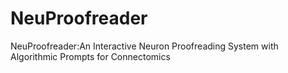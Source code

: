 # NeuProofreader
NeuProofreader:An Interactive Neuron Proofreading System with Algorithmic Prompts for Connectomics
